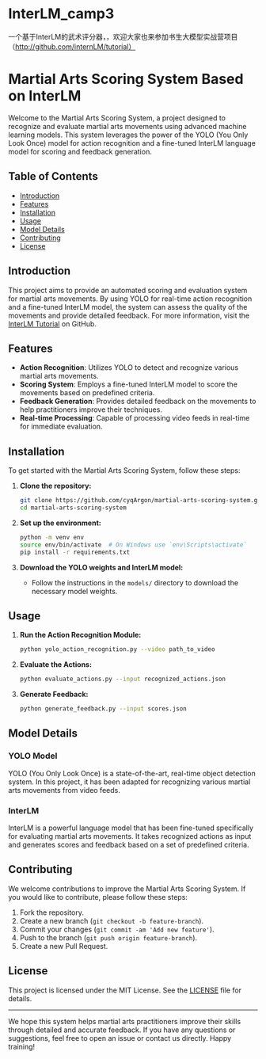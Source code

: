 # InterLM_camp3
一个基于InterLM的武术评分器，，欢迎大家也来参加书生大模型实战营项目（http://github.com/internLM/tutorial）
# Martial Arts Scoring System Based on InterLM

Welcome to the Martial Arts Scoring System, a project designed to recognize and evaluate martial arts movements using advanced machine learning models. This system leverages the power of the YOLO (You Only Look Once) model for action recognition and a fine-tuned InterLM language model for scoring and feedback generation.

## Table of Contents

- [Introduction](#introduction)
- [Features](#features)
- [Installation](#installation)
- [Usage](#usage)
- [Model Details](#model-details)
- [Contributing](#contributing)
- [License](#license)

## Introduction

This project aims to provide an automated scoring and evaluation system for martial arts movements. By using YOLO for real-time action recognition and a fine-tuned InterLM model, the system can assess the quality of the movements and provide detailed feedback. For more information, visit the [InterLM Tutorial](https://github.com/InternLM/Tutorial) on GitHub.

## Features

- **Action Recognition**: Utilizes YOLO to detect and recognize various martial arts movements.
- **Scoring System**: Employs a fine-tuned InterLM model to score the movements based on predefined criteria.
- **Feedback Generation**: Provides detailed feedback on the movements to help practitioners improve their techniques.
- **Real-time Processing**: Capable of processing video feeds in real-time for immediate evaluation.

## Installation

To get started with the Martial Arts Scoring System, follow these steps:

1. **Clone the repository:**
    ```bash
    git clone https://github.com/cyqArgon/martial-arts-scoring-system.git
    cd martial-arts-scoring-system
    ```

2. **Set up the environment:**
    ```bash
    python -m venv env
    source env/bin/activate  # On Windows use `env\Scripts\activate`
    pip install -r requirements.txt
    ```

3. **Download the YOLO weights and InterLM model:**
    - Follow the instructions in the `models/` directory to download the necessary model weights.

## Usage

1. **Run the Action Recognition Module:**
    ```bash
    python yolo_action_recognition.py --video path_to_video
    ```

2. **Evaluate the Actions:**
    ```bash
    python evaluate_actions.py --input recognized_actions.json
    ```

3. **Generate Feedback:**
    ```bash
    python generate_feedback.py --input scores.json
    ```

## Model Details

### YOLO Model
YOLO (You Only Look Once) is a state-of-the-art, real-time object detection system. In this project, it has been adapted for recognizing various martial arts movements from video feeds.

### InterLM
InterLM is a powerful language model that has been fine-tuned specifically for evaluating martial arts movements. It takes recognized actions as input and generates scores and feedback based on a set of predefined criteria.

## Contributing

We welcome contributions to improve the Martial Arts Scoring System. If you would like to contribute, please follow these steps:

1. Fork the repository.
2. Create a new branch (`git checkout -b feature-branch`).
3. Commit your changes (`git commit -am 'Add new feature'`).
4. Push to the branch (`git push origin feature-branch`).
5. Create a new Pull Request.

## License

This project is licensed under the MIT License. See the [LICENSE](LICENSE) file for details.

---

We hope this system helps martial arts practitioners improve their skills through detailed and accurate feedback. If you have any questions or suggestions, feel free to open an issue or contact us directly. Happy training!
